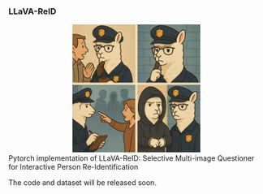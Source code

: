 ### LLaVA-ReID
<div align=center>
<img src="img/illustration.png" alt="LLaVA-ReID" width="50%" />
</div>
Pytorch implementation of LLaVA-ReID: Selective Multi-image Questioner for Interactive Person Re-Identification

The code and dataset will be released soon.
